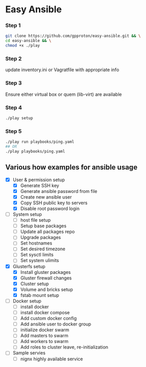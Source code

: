 # Easy Ansible

### Step 1

```bash
git clone https://github.com/gpproton/easy-ansible.git && \
cd easy-ansible && \
chmod +x ./play
```

### Step 2

update inventory.ini or Vagratfile with appropriate info

### Step 3

Ensure either virtual box or quem (lib-virt) are available

### Step 4

```bash
./play setup
```

### Step 5

```bash
./play run playbooks/ping.yaml
## OR
./play playbooks/ping.yaml
```

## Various how examples for ansible usage

- [x] User & permission setup
  - [x] Generate SSH key
  - [x] Generate ansible password from file
  - [x] Create new ansible user
  - [x] Copy SSH public key to servers
  - [x] Disable root password login
- [ ] System setup
  - [ ] host file setup
  - [ ] Setup base packages
  - [ ] Update all packages repo
  - [ ] Upgrade packages
  - [ ] Set hostnames
  - [ ] Set desired timezone
  - [ ] Set sysctl limits
  - [ ] Set system ulimits
- [x] Glusterfs setup
  - [x] Install gluster packages
  - [x] Gluster firewall changes
  - [x] Cluster setup
  - [x] Volume and bricks setup
  - [x] fstab mount setup
- [ ] Docker setup
  - [ ] install docker
  - [ ] install docker compose
  - [ ] Add custom docker config
  - [ ] Add ansible user to docker group
  - [ ] initialize docker swarm
  - [ ] Add masters to swarm
  - [ ] Add workers to swarm
  - [ ] Add roles to cluster leave, re-initialization
- [ ] Sample servies
  - [ ] nignx highly available service
